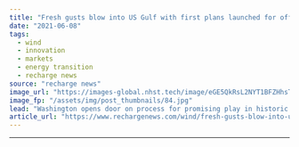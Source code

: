 ```yaml
---
title: "Fresh gusts blow into US Gulf with first plans launched for offshore wind build bids"
date: "2021-06-08"
tags: 
  - wind
  - innovation
  - markets
  - energy transition
  - recharge news
source: "recharge news"
image_url: "https://images-global.nhst.tech/image/eGE5QkRsL2NYT1BFZHhsTnJsQ1RKZjN1MDVzQXNPcVV1QU0xNVFMaU1OYz0=/nhst/binary/4469b610b97c573d2057c3d2e1cb3cef"
image_fp: "/assets/img/post_thumbnails/84.jpg"
lead: "Washington opens door on process for promising play in historic oil & gas province where some 500GW is seen as being commercially developable for power generation"
article_url: "https://www.rechargenews.com/wind/fresh-gusts-blow-into-us-gulf-with-first-plans-launched-for-offshore-wind-build-bids/2-1-1022258"
---
```


---
